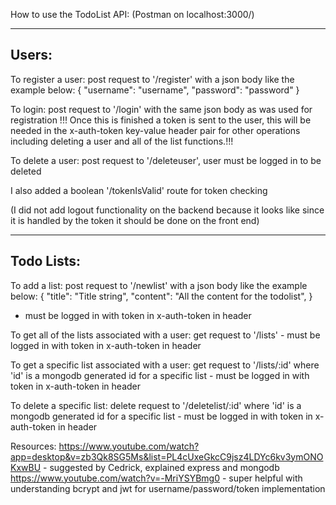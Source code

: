 How to use the TodoList API:
(Postman on localhost:3000/)

--------------------------------------------------------
Users:
--------------------------------------------------------

To register a user:
  post request to '/register' with a json body like the example below:
    {
      "username": "username",
      "password": "password"
    }

To login:
  post request to '/login' with the same json body as was used for registration
  !!! Once this is finished a token is sent to the user, this will be needed in 
  the x-auth-token key-value header pair for other operations including deleting
  a user and all of the list functions.!!!

To delete a user:
  post request to '/deleteuser', user must be logged in to be deleted

I also added a boolean '/tokenIsValid' route for token checking

(I did not add logout functionality on the backend because it looks like since it is handled by the token it should be done on the front end)

--------------------------------------------------------
Todo Lists:
--------------------------------------------------------

To add a list: 
  post request to '/newlist' with a json body like the example below:
    {
      "title": "Title string",
      "content": "All the content for the todolist",
    } 
  - must be logged in with token in x-auth-token in header

To get all of the lists associated with a user:
  get request to '/lists' - must be logged in with token in x-auth-token in header

To get a specific list associated with a user:
  get request to '/lists/:id' where 'id' is a mongodb generated id for a specific list - must be logged in with token in x-auth-token in header

To delete a specific list:
  delete request to '/deletelist/:id' where 'id' is a mongodb generated id for a specific list - must be logged in with token in x-auth-token in header




Resources:
https://www.youtube.com/watch?app=desktop&v=zb3Qk8SG5Ms&list=PL4cUxeGkcC9jsz4LDYc6kv3ymONOKxwBU - suggested by Cedrick, explained express and mongodb 
https://www.youtube.com/watch?v=-MriYSYBmg0 - super helpful with understanding bcrypt and jwt for username/password/token implementation